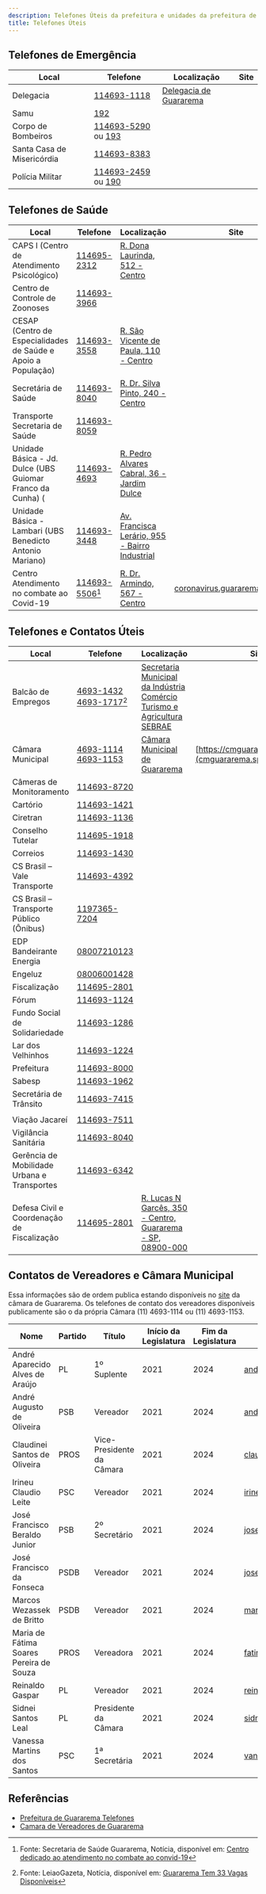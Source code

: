 ```yaml
---
description: Telefones Úteis da prefeitura e unidades da prefeitura de Guararema
title: Telefones Úteis
---
```


## Telefones de Emergência

| Local                                       | Telefone        | Localização | Site        |
| ------------------------------------------- | --------------- | ------------|-------------|
| Delegacia                                   | [114693-1118](tel:114693-1118)       | [Delegacia de Guararema](https://goo.gl/maps/hDGVNxogvxhyZWaN6)
| Samu                                        | [192](tel:192)             |
| Corpo de Bombeiros                          | [114693-5290](tel:114693-5290) ou [193](tel:193) |
| Santa Casa de Misericórdia                  | [114693-8383](tel:114693-8383)       |
| Polícia Militar                             | [114693-2459](tel:114693-2459) ou [190](tel:190) |


## Telefones de Saúde

| Local                                       | Telefone        | Localização | Site        |
| ------------------------------------------- | --------------- | ------------|-------------|
| CAPS I (Centro de Atendimento Psicológico) | [114695-2312](tel:114695-2312)| [R. Dona Laurinda, 512 - Centro](https://goo.gl/maps/sHPZFC7uW7RXyjmW6)|
| Centro de Controle de Zoonoses | [114693-3966](tel:114693-3966) | |
| CESAP  (Centro de Especialidades de Saúde e Apoio a População)|[114693-3558](tel:4693-3558)| [R. São Vicente de Paula, 110 - Centro](https://goo.gl/maps/K3Nr91WzP2SZZXRt9)||
| Secretária de Saúde | [114693-8040](tel:114693-8040)| [R. Dr. Silva Pinto, 240 - Centro](https://goo.gl/maps/3BscyWyinNwQ9pL16) | |
| Transporte Secretaria de Saúde | [114693-8059](tel:4693-8059)| | |
| Unidade Básica - Jd. Dulce (UBS Guiomar Franco da Cunha) (| [114693-4693](tel:4693-4693) | [R. Pedro Alvares Cabral, 36 - Jardim Dulce](https://goo.gl/maps/w7m7JvQGsyn4Tfbv5) |
| Unidade Básica - Lambari  (UBS Benedicto Antonio Mariano) | [114693-3448](tel:4693-3448) | [Av. Francisca Lerário, 955 - Bairro Industrial](https://goo.gl/maps/zkAfZfWSWNGWoFRK6)|
| Centro Atendimento no combate ao Covid-19| [114693-5506](tel:114693-5506)[^2] | [R. Dr. Armindo, 567 - Centro](https://goo.gl/maps/b3vTnjBrrGqehbq47) | [coronavirus.guararema.sp.gov.br](https://coronavirus.guararema.sp.gov.br/)|


## Telefones e Contatos Úteis

| Local                                       | Telefone                   | Localização                | Site                          |
|---------------------------------------------|----------------------------|----------------------------|-------------------------------|
| Balcão de Empregos                          | [4693-1432](tel:114693-1432) [4693-1717](tel:114693-1717)[^1] | [Secretaria Municipal da Indústria Comércio Turismo e Agricultura SEBRAE](https://goo.gl/maps/LtoV43p8anj3ATbi6) |                                                                  |
| Câmara Municipal                            | [4693-1114](tel:4693-1114)  [4693-1153](tel:4693-1153)        | [Câmara Municipal de Guararema](https://goo.gl/maps/bY83RbCNL7SZUvJH6)                                           | [https://cmguararema.sp.gov.br/](cmguararema.sp.gov.br/) |
| Câmeras de Monitoramento                    | [114693-8720](tel:114693-8720)                                |                                                                                                                  |                                                                  |
| Cartório                                    | [114693-1421](tel:114693-1421)                                |                                                                                                                  |                                                                  |
| Ciretran                                    | [114693-1136](tel:114693-1136)                                |                                                                                                                  |                                                                  |
| Conselho Tutelar                            | [114695-1918](tel:114695-1918)                                |                                                                                                                  |                                                                  |
| Correios                                    | [114693-1430](tel:114693-1430)                                |                                                                                                                  |                                                                  |
| CS Brasil – Vale Transporte                 | [114693-4392](tel:114693-4392)                                |                                                                                                                  |                                                                  |
| CS Brasil – Transporte Público (Ônibus)     | [1197365-7204](tel:1197365-7204)                              |                                                                                                                  |                                                                  |
| EDP Bandeirante Energia                     | [08007210123](tel:08007210123)                        |                                                                                                                  |                                                                  |
| Engeluz                                     | [08006001428](tel:08006001428)                        |                                                                                                                  |                                                                  |
| Fiscalização                                | [114695-2801](tel:114695-2801)                                |                                                                                                                  |                                                                  |
| Fórum                                       | [114693-1124](tel:114693-1124)                                |                                                                                                                  |                                                                  |
| Fundo Social de Solidariedade               | [114693-1286](tel:114693-1286)                                |                                                                                                                  |                                                                  |
| Lar dos Velhinhos                           | [114693-1224](tel:114693-1224)                                |                                                                                                                  |                                                                  |
| Prefeitura                                  | [114693-8000](tel:114693-8000)                                |                                                                                                                  |                                                                  |
| Sabesp                                      | [114693-1962](tel:114693-1962)                                |                                                                                                                  |                                                                  |
| Secretária de Trânsito                      | [114693-7415](tel:114693-7415)                                
|                                                                                                                  |                                                                  |
| Viação Jacareí                              | [114693-7511](tel:114693-7511)                                |                                                                                                                  |                                                                  |
| Vigilância Sanitária                        | [114693-8040](tel:114693-8040)                                |                                                                                                                  |                                                                  |
| Gerência de Mobilidade Urbana e Transportes | [114693-6342](tel:114693-6342)                                |                                                                                                                  |                                                                  |
| Defesa Civil e Coordenação de Fiscalização | [114695-2801](tel:114695-2801) | [R. Lucas N Garcês, 350 - Centro, Guararema - SP, 08900-000](https://goo.gl/maps/fWpUus4mXSMq5byo6)||


## Contatos de Vereadores e Câmara Municipal

Essa informações são de ordem publica estando disponíveis no [site](https://cmguararema.sp.gov.br/vereadores/) da câmara de Guararema. Os telefones de contato dos vereadores disponíveis publicamente são o da própria Câmara (11) 4693-1114 ou (11) 4693-1153.

| Nome                                    | Partido | Título                    | Início da Legislatura | Fim da Legislatura | Email                                                                                                                                                                       |
| --------------------------------------- | ------- | ------------------------- | --------------------- | ------------------ | --------------------------------------------------------------------------------------------------------------------------------------------------------------------------- |
| André Aparecido Alves de Araújo         | PL      | 1º Suplente               | 2021                  | 2024               | [andre.araujo@cmguararema.sp.gov.br](mailto:andre.araujo@cmguararema.sp.gov.br?subject=Contato%20via%20website%20da%20C%C3%A2mara%20Municipal%20de%20Guararema)             |
| André Augusto de Oliveira               | PSB     | Vereador                  | 2021                  | 2024               | [andre.oliveira@cmguararema.sp.gov.br](mailto:andre.oliveira@cmguararema.sp.gov.br?subject=Contato%20via%20website%20da%20C%C3%A2mara%20Municipal%20de%20Guararema)         |
| Claudinei Santos de Oliveira            | PROS    | Vice-Presidente da Câmara | 2021                  | 2024               | [claudinei.oliveira@cmguararema.sp.gov.br](mailto:claudinei.oliveira@cmguararema.sp.gov.br?subject=Contato%20via%20website%20da%20C%C3%A2mara%20Municipal%20de%20Guararema) |
| Irineu Claudio Leite                    | PSC     | Vereador                  | 2021                  | 2024               | [irineu@cmguararema.sp.gov.br](mailto:irineu@cmguararema.sp.gov.br?subject=Contato%20via%20website%20da%20C%C3%A2mara%20Municipal%20de%20Guararema)                         |
| José Francisco Beraldo Junior           | PSB     | 2º Secretário             | 2021                  | 2024               | [jose.beraldo@cmguararema.sp.gov.br](mailto:jose.beraldo@cmguararema.sp.gov.br?subject=Contato%20via%20website%20da%20C%C3%A2mara%20Municipal%20de%20Guararema)             |
| José Francisco da Fonseca               | PSDB    | Vereador                  | 2021                  | 2024               | [jose.francisco@cmguararema.sp.gov.br](mailto:jose.francisco@cmguararema.sp.gov.br?subject=Contato%20via%20website%20da%20C%C3%A2mara%20Municipal%20de%20Guararema)         |
| Marcos Wezassek de Britto               | PSDB    | Vereador                  | 2021                  | 2024               | [marcosbritto@mwbritto.com](mailto:marcosbritto@mwbritto.com?subject=Contato%20via%20website%20da%20C%C3%A2mara%20Municipal%20de%20Guararema)                               |
| Maria de Fátima Soares Pereira de Souza | PROS    | Vereadora                 | 2021                  | 2024               | [fatinha8089@hotmail.com](mailto:fatinha8089@hotmail.com?subject=Contato%20via%20website%20da%20C%C3%A2mara%20Municipal%20de%20Guararema)                                   |
| Reinaldo Gaspar                         | PL      | Vereador                  | 2021                  | 2024               | [reinaldo.gaspar@cmguararema.sp.gov.br](mailto:reinaldo.gaspar@cmguararema.sp.gov.br?subject=Contato%20via%20website%20da%20C%C3%A2mara%20Municipal%20de%20Guararema)       |
| Sidnei Santos Leal                      | PL      | Presidente da Câmara      | 2021                  | 2024               | [sidneileal@ig.com.br](mailto:sidneileal@ig.com.br?subject=Contato%20via%20website%20da%20C%C3%A2mara%20Municipal%20de%20Guararema)                                         |
| Vanessa Martins dos Santos              | PSC     | 1ª Secretária             | 2021                  | 2024               | [vanessa.martins@cmguararema.sp.gov.br](mailto:vanessa.martins@cmguararema.sp.gov.br?subject=Contato%20via%20website%20da%20C%C3%A2mara%20Municipal%20de%20Guararema)       |






## Referências

- [Prefeitura de Guararema Telefones](http://www.guararema.sp.gov.br/446/telefones+teis/)
- [Camara de Vereadores de Guararema](https://cmguararema.sp.gov.br/vereadores/)
[^1]: Fonte: LeiaoGazeta, Notícia, disponível em: [Guararema Tem 33 Vagas Disponíveis](https://www.leiaogazeta.com.br/guararema-tem-33-vagas-de-emprego-disponiveis/) 
[^2]: Fonte: Secretaria de Saúde Guararema, Notícia, disponível em: [Centro dedicado ao atendimento no combate ao convid-19](http://www.guararema.sp.gov.br/35/secretarias/sade/noticias/3341/guararema+tem+centro+dedicado+de+atendimento+no+combate+ao+covid-19)